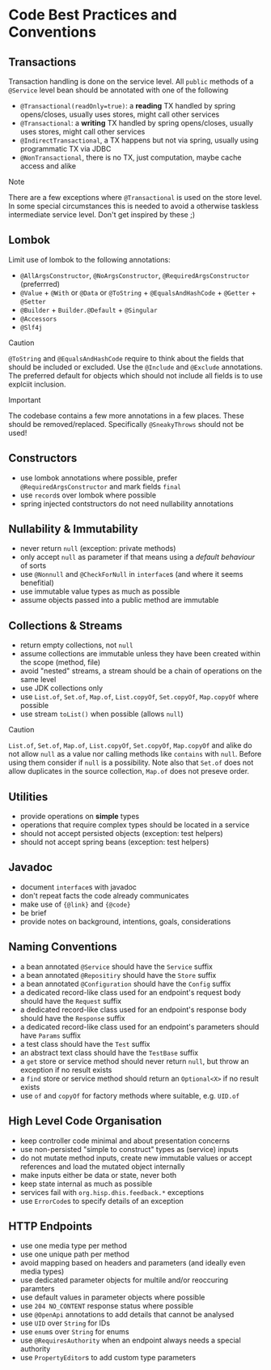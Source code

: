 # Code Best Practices and Conventions

## Transactions
Transaction handling is done on the service level. 
All `public` methods of a `@Service` level bean should be annotated with one of the following

* `@Transactional(readOnly=true)`: a **reading** TX handled by spring opens/closes, usually uses stores, might call other services
* `@Transactional`: a **writing** TX handled by spring opens/closes, usually uses stores, might call other services
* `@IndirectTransactional`, a TX happens but not via spring, usually using programmatic TX via JDBC
* `@NonTransactional`, there is no TX, just computation, maybe cache access and alike

> [!Note]
> There are a few exceptions where `@Transactional` is used on the store level.
> In some special circumstances this is needed to avoid a otherwise taskless intermediate service level.
> Don't get inspired by these ;)

## Lombok
Limit use of lombok to the following annotations:

* `@AllArgsConstructor`, `@NoArgsConstructor`, `@RequiredArgsConstructor` (preferrred)
* `@Value` + `@With` or `@Data` or `@ToString` + `@EqualsAndHashCode` + `@Getter` + `@Setter` 
* `@Builder` + `Builder.@Default` + `@Singular`
* `@Accessors`
* `@Slf4j`

> [!Caution]
> `@ToString` and `@EqualsAndHashCode` require to think about the fields that should
> be included or excluded. Use the `@Include` and `@Exclude` annotations.
> The preferred default for objects which should not include all fields is to use
> explciit inclusion. 

> [!Important]
> The codebase contains a few more annotations in a few places.
> These should be removed/replaced. Specifically `@SneakyThrows` should not be used!

## Constructors
* use lombok annotations where possible, prefer `@RequiredArgsConstructor` and mark fields `final`
* use `record`s over lombok where possible
* spring injected contstructors do not need nullability annotations

## Nullability & Immutability
* never return `null` (exception: private methods)
* only accept `null` as parameter if that means using a _default behaviour_ of sorts
* use `@Nonnull` and `@CheckForNull` in `interface`s (and where it seems benefitial)
* use immutable value types as much as possible
* assume objects passed into a public method are immutable

## Collections & Streams
* return empty collections, not `null`
* assume collections are immutable unless they have been created within the scope (method, file)
* avoid "nested" streams, a stream should be a chain of operations on the same level
* use JDK collections only
* use `List.of`, `Set.of`, `Map.of`, `List.copyOf`, `Set.copyOf`, `Map.copyOf` where possible
* use stream `toList()` when possible (allows `null`)

> [!Caution]
> `List.of`, `Set.of`, `Map.of`, `List.copyOf`, `Set.copyOf`, `Map.copyOf` and alike do not allow
> `null` as a value nor calling methods like `contains` with `null`.
> Before using them consider if `null` is a possibility.
> Note also that `Set.of` does not allow duplicates in the source collection,
> `Map.of` does not preseve order.

## Utilities
* provide operations on **simple** types
* operations that require complex types should be located in a service
* should not accept persisted objects (exception: test helpers)
* should not accept spring beans (exception: test helpers)

## Javadoc
* document `interface`s with javadoc
* don't repeat facts the code already communicates
* make use of `{@link}` and `{@code}`
* be brief
* provide notes on background, intentions, goals, considerations

## Naming Conventions
* a bean annotated `@Service` should have the `Service` suffix
* a bean annotated `@Repositiry` should have the `Store` suffix
* a bean annotated `@Configuration` should have the `Config` suffix
* a dedicated record-like class used for an endpoint's request body should have the `Request` suffix
* a dedicated record-like class used for an endpoint's response body should have the `Response` suffix
* a dedicated record-like class used for an endpoint's parameters should have `Params` suffix 
* a test class should have the `Test` suffix
* an abstract text class should have the `TestBase` suffix
* a `get` store or service method should never return `null`, but throw an exception if no result exists
* a `find` store or service method should return an `Optional<X>` if no result exists
* use `of` and `copyOf` for factory methods where suitable, e.g. `UID.of`

## High Level Code Organisation
* keep controller code minimal and about presentation concerns
* use non-persisted "simple to construct" types as (service) inputs
* do not mutate method inputs, create new immutable values or accept references and load the mutated object internally
* make inputs either be data or state, never both
* keep state internal as much as possible
* services fail with `org.hisp.dhis.feedback.*` exceptions
* use `ErrorCode`s to specify details of an exception

## HTTP Endpoints
* use one media type per method
* use one unique path per method
* avoid mapping based on headers and parameters (and ideally even media types)
* use dedicated parameter objects for multile and/or reoccuring paramters
* use default values in parameter objects where possible
* use `204 NO_CONTENT` response status where possible
* use `@OpenApi` annotations to add details that cannot be analysed
* use `UID` over `String` for IDs
* use `enum`s over `String` for enums
* use `@RequiresAuthority` when an endpoint always needs a special authority
* use `PropertyEditor`s to add custom type parameters
